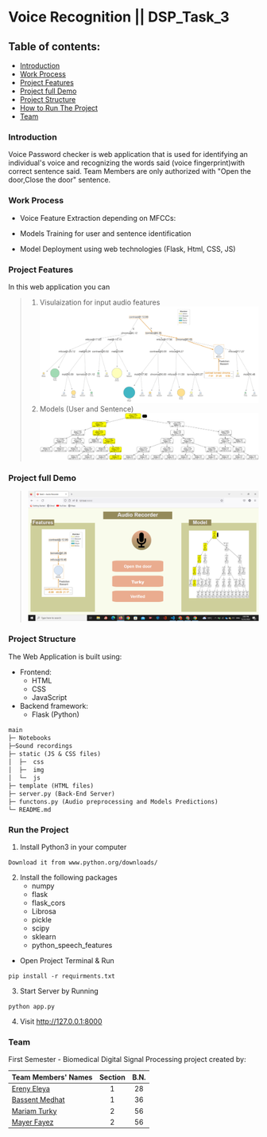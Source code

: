 # Voice Recognition || DSP_Task_3


## Table of contents:

- [Introduction](#introduction)
- [Work Process](#work-process)
- [Project Features](#project-features)
- [Project full Demo](#project-full-demo)
- [Project Structure](#project-structure)
- [How to Run The Project](#run-the-project)
- [Team]()

### Introduction

Voice Password checker is web application that is used for identifying an individual's voice and recognizing the words said (voice fingerprint)with correct sentence said. Team Members are only authorized with "Open the door,Close the door" sentence.

### Work Process

- Voice Feature Extraction depending on MFCCs:

- Models Training for user and sentence identification

- Model Deployment using web technologies (Flask, Html, CSS, JS)

### Project Features

In this web application you can

> 1. Visulaization for input audio features
>    ![](static/assets/images/tree_path_long.svg)
> 2. Models (User and Sentence)
>    ![](static/assets/images/tree.png)
### Project full Demo
>    ![](static/assets/images/2022-12-22%20(4).png)

### Project Structure

The Web Application is built using:

- Frontend:
  - HTML
  - CSS
  - JavaScript
- Backend framework:
  - Flask (Python)

```
main
├─ Notebooks
├─Sound recordings
├─ static (JS & CSS files)
│  ├─  css
│  ├─  img
│  └─  js
├─ template (HTML files)
├─ server.py (Back-End Server)
├─ functons.py (Audio preprocessing and Models Predictions)
└─ README.md
```

### Run the Project

1. Install Python3 in your computer

```
Download it from www.python.org/downloads/
```

2. Install the following packages
   - numpy
   - flask
   - flask_cors
   - Librosa
   - pickle
   - scipy
   - sklearn
   - python_speech_features

- Open Project Terminal & Run

```
pip install -r requirments.txt
```

3. Start Server by Running

```
python app.py
```

4. Visit http://127.0.0.1:8000

### Team

First Semester - Biomedical Digital Signal Processing project created by:

| Team Members' Names                                  | Section | B.N. |
| ---------------------------------------------------- | :-----: | :--: |
| [Ereny Eleya ](https://)                             |    1    |  28  |
| [Bassent Medhat](https://github.com/bassantmedhat)   |    1    |  36  |
| [Mariam Turky](https://github.com/MariamTurky)       |    2    |  56  |
| [Mayer Fayez](https://)                              |    2    |  56  |


